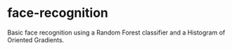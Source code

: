 # face-recognition
Basic face recognition using a Random Forest classifier and a Histogram of Oriented Gradients.
